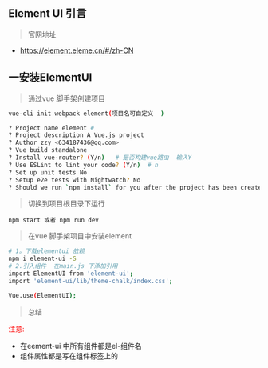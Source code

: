 ## Element UI 引言

> 官网地址

* https://element.eleme.cn/#/zh-CN

## 一安装ElementUI

> 通过vue 脚手架创建项目

```bash
vue-cli init webpack element(项目名可自定义  ) 

? Project name element # 
? Project description A Vue.js project
? Author zzy <634187436@qq.com>
? Vue build standalone      
? Install vue-router? (Y/n)   # 是否构建vue路由  输入Y
? Use ESLint to lint your code? (Y/n)  # n
? Set up unit tests No
? Setup e2e tests with Nightwatch? No
? Should we run `npm install` for you after the project has been created? (recommended) npm


```

> 切换到项目根目录下运行

```
npm start 或者 npm run dev
```

>   在vue 脚手架项目中安装element

``` bash
# 1。下载elementui 依赖
npm i element-ui -S
# 2.引入组件  在main.js 下添加引用
import ElementUI from 'element-ui';
import 'element-ui/lib/theme-chalk/index.css';

Vue.use(ElementUI);

```

> 总结

<font color="red">	注意:</font>

* 在eement-ui 中所有组件都是el-组件名
* 组件属性都是写在组件标签上的

